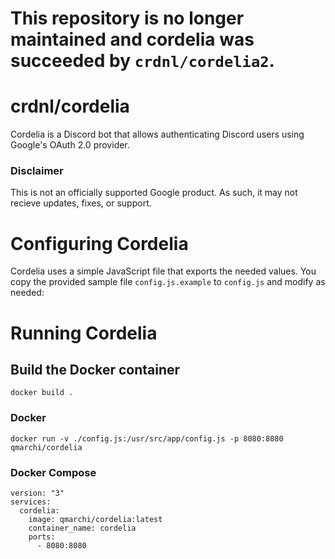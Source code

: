 # This repository is no longer maintained and cordelia was succeeded by `crdnl/cordelia2`.

# crdnl/cordelia

Cordelia is a Discord bot that allows authenticating Discord users using Google's OAuth 2.0 provider.

### Disclaimer
This is not an officially supported Google product. As such, it may not recieve updates, fixes, or support.

# Configuring Cordelia

Cordelia uses a simple JavaScript file that exports the needed values. You copy the provided sample file `config.js.example` to `config.js` and modify as needed:

# Running Cordelia

## Build the Docker container
```
docker build .
```

### Docker

```
docker run -v ./config.js:/usr/src/app/config.js -p 8080:8080 qmarchi/cordelia
```

### Docker Compose

```
version: "3"
services:
  cordelia:
    image: qmarchi/cordelia:latest
    container_name: cordelia
    ports:
      - 8080:8080
```

